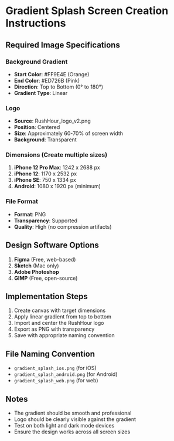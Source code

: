 # Gradient Splash Screen Creation Instructions

## Required Image Specifications

### Background Gradient
- **Start Color**: #FF9E4E (Orange)
- **End Color**: #ED726B (Pink)
- **Direction**: Top to Bottom (0° to 180°)
- **Gradient Type**: Linear

### Logo
- **Source**: RushHour_logo_v2.png
- **Position**: Centered
- **Size**: Approximately 60-70% of screen width
- **Background**: Transparent

### Dimensions (Create multiple sizes)
1. **iPhone 12 Pro Max**: 1242 x 2688 px
2. **iPhone 12**: 1170 x 2532 px
3. **iPhone SE**: 750 x 1334 px
4. **Android**: 1080 x 1920 px (minimum)

### File Format
- **Format**: PNG
- **Transparency**: Supported
- **Quality**: High (no compression artifacts)

## Design Software Options
1. **Figma** (Free, web-based)
2. **Sketch** (Mac only)
3. **Adobe Photoshop**
4. **GIMP** (Free, open-source)

## Implementation Steps
1. Create canvas with target dimensions
2. Apply linear gradient from top to bottom
3. Import and center the RushHour logo
4. Export as PNG with transparency
5. Save with appropriate naming convention

## File Naming Convention
- `gradient_splash_ios.png` (for iOS)
- `gradient_splash_android.png` (for Android)
- `gradient_splash_web.png` (for web)

## Notes
- The gradient should be smooth and professional
- Logo should be clearly visible against the gradient
- Test on both light and dark mode devices
- Ensure the design works across all screen sizes

